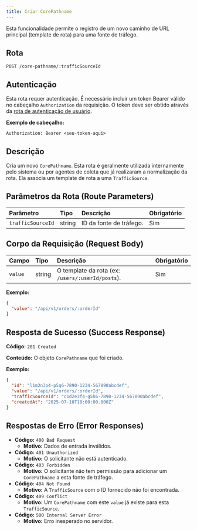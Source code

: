 ```yaml
---
title: Criar CorePathname
---
```


Esta funcionalidade permite o registro de um novo caminho de URL principal (template de rota) para uma fonte de tráfego.

## Rota

`POST /core-pathname/:trafficSourceId`

## Autenticação

Esta rota requer autenticação. É necessário incluir um token Bearer válido no cabeçalho `Authorization` da requisição. O token deve ser obtido através da [rota de autenticação de usuário](/user/authuser/).

**Exemplo de cabeçalho:**

```
Authorization: Bearer <seu-token-aqui>
```

## Descrição

Cria um novo `CorePathname`. Esta rota é geralmente utilizada internamente pelo sistema ou por agentes de coleta que já realizaram a normalização da rota. Ela associa um template de rota a uma `TrafficSource`.

## Parâmetros da Rota (Route Parameters)

| Parâmetro         | Tipo   | Descrição               | Obrigatório |
| :---------------- | :----- | :---------------------- | :---------- |
| `trafficSourceId` | string | ID da fonte de tráfego. | Sim         |

## Corpo da Requisição (Request Body)

| Campo   | Tipo   | Descrição                                        | Obrigatório |
| :------ | :----- | :----------------------------------------------- | :---------- |
| `value` | string | O template da rota (ex: `/users/:userId/posts`). | Sim         |

**Exemplo:**

```json
{
  "value": "/api/v1/orders/:orderId"
}
```

## Resposta de Sucesso (Success Response)

**Código:** `201 Created`

**Conteúdo:** O objeto `CorePathname` que foi criado.

**Exemplo:**

```json
{
  "id": "l1m2n3o4-p5q6-7890-1234-567890abcdef",
  "value": "/api/v1/orders/:orderId",
  "trafficSourceId": "c1d2e3f4-g5h6-7890-1234-567890abcdef",
  "createdAt": "2025-07-10T18:00:00.000Z"
}
```

## Respostas de Erro (Error Responses)

- **Código:** `400 Bad Request`
  - **Motivo:** Dados de entrada inválidos.
- **Código:** `401 Unauthorized`
  - **Motivo:** O solicitante não está autenticado.
- **Código:** `403 Forbidden`
  - **Motivo:** O solicitante não tem permissão para adicionar um `CorePathname` a esta fonte de tráfego.
- **Código:** `404 Not Found`
  - **Motivo:** A `TrafficSource` com o ID fornecido não foi encontrada.
- **Código:** `409 Conflict`
  - **Motivo:** Um `CorePathname` com este `value` já existe para esta `TrafficSource`.
- **Código:** `500 Internal Server Error`
  - **Motivo:** Erro inesperado no servidor.
